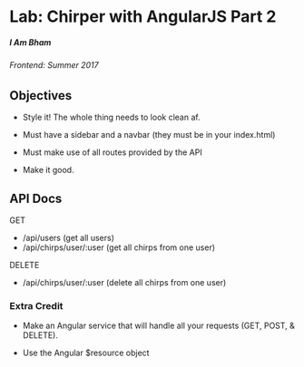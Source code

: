 # Lab: Chirper with AngularJS Part 2

##### I Am Bham

###### Frontend: Summer 2017

## Objectives

* Style it! The whole thing needs to look clean af.

* Must have a sidebar and a navbar (they must be in your index.html)

* Must make use of all routes provided by the API

* Make it good. 

## API Docs

GET
- /api/users (get all users)
- /api/chirps/user/:user (get all chirps from one user)

DELETE
- /api/chirps/user/:user (delete all chirps from one user)


### Extra Credit

* Make an Angular service that will handle all your requests (GET, POST, & DELETE).

* Use the Angular $resource object